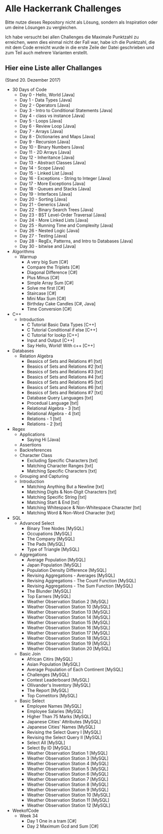 # Alle Hackerrank Challenges
Bitte nutze dieses Repository nicht als Lösung, sondern als Inspiration oder um deine Lösungen zu vergleichen.

Ich habe versucht bei allen Challenges die Maximale Punktzahl zu erreichen, wenn dies einmal nicht der Fall war, habe ich die Punktzahl, die mit dem Code erreicht wurde in die erste Zeile der Datei geschrieben und zum Teil auch mehrere Varianten erstellt.

## Hier eine Liste aller Challanges
(Stand 20. Dezember 2017)
* 30 Days of Code 
    * Day 0 - Hello, World [Java]
    * Day 1 - Data Types [Java]
    * Day 2 - Operators [Java]
    * Day 3 - Intro to Conditional Statements [Java]
    * Day 4 - class vs instance [Java]
    * Day 5 - Loops [Java]
    * Day 6 - Review Loop [Java]
    * Day 7 - Arrays [Java]
    * Day 8 - Dictionaries and Maps [Java]
    * Day 9 - Recursion [Java]
    * Day 10 - Binary Numbers [Java]
    * Day 11 - 2D Arrays [Java]
    * Day 12 - Inheritance [Java]
    * Day 13 - Abstract Classes [Java]
    * Day 14 - Scope [Java]
    * Day 15 - Linked List [Java]
    * Day 16 - Exceptions - String to Integer [Java]
    * Day 17 - More Exceptions [Java]
    * Day 18 - Queues and Stacks [Java]
    * Day 19 - Interfaces [Java]
    * Day 20 - Sorting [Java]
    * Day 21 - Generics [Java]
    * Day 22 - Binary Search Trees [Java]
    * Day 23 - BST Level-Order Traversal [Java]
    * Day 24 - More Linked Lists [Java]
    * Day 25 - Running Time and Complexity [Java]
    * Day 26 - Nested Logic [Java]
    * Day 27 - Testing [Java]
    * Day 28 - RegEx, Patterns, and Intro to Databases [Java]
    * Day 30 - bitwise and [Java]
* Algorithms
    * Warmup
        * A very big Sum [C#]
        * Compare the Triplets [C#]
        * Diagonal Difference [C#]
        * Plus Minus [C#]
        * Simple Array Sum [C#]
        * Solve me first [C#]
        * Staircase [C#]
        * Mini Max Sum [C#]
        * Birthday Cake Candles [C#, Java]
        * Time Conversion [C#]
* C++
    * Introduction
        * C Tutorial Basic Data Types [C++]
        * C Tutorial Conditional if else [C++]
        * C Tutorial for lookp [C++]
        * Input and Output [C++]
        * Say Hello, World! With c++ [C++]
* Databases
    * Relation Algebra
        * Beasics of Sets and Relations #1 [txt]
        * Beasics of Sets and Relations #2 [txt]
        * Beasics of Sets and Relations #3 [txt]
        * Beasics of Sets and Relations #4 [txt]
        * Beasics of Sets and Relations #5 [txt]
        * Beasics of Sets and Relations #6 [txt]
        * Beasics of Sets and Relations #7 [txt]
        * Database Query Languages [txt]
        * Procedual Language [txt]
        * Relational Algebra - 3 [txt]
        * Relational Algebra - 4 [txt]
        * Relations - 1 [txt]
        * Relations - 2 [txt]
* Regex
    * Applications
        * Saying Hi [Java]
    * Assertions
    * Backreferences
    * Character Class
        * Excluding Specific Characters [txt]
        * Matching Character Ranges [txt]
        * Matching Specific Characters [txt]
    * Grouping and Capturing
    * Introduction
        * Matching Anything But a Newline [txt]
        * Matching Digits & Non-Digit Characters [txt]
        * Matching Specific String [txt]
        * Matching Start & End [txt]
        * Matching Whitespace & Non-Whitespace Character [txt]
        * Matching Word & Non-Word Character [txt]
* SQL
    * Advanced Select
        * Binary Tree Nodes [MySQL]
        * Occupations [MySQL]
        * The Company [MySQL]
        * The Pads [MySQL]
        * Type of Triangle [MySQL]
    * Aggregations
        * Average Population [MySQL]
        * Japan Population [MySQL]
        * Population Density Difference [MySQL]
        * Revising Aggregations - Averages [MySQL]
        * Revising Aggregations - The Count Function [MySQL]
        * Revising Aggregations - The Sum Function [MySQL]
        * The Blunder [MySQL]
        * Top Earners [MySQL]
        * Weather Observation Station 2 [MySQL]
        * Weather Observation Station 10 [MySQL]
        * Weather Observation Station 13 [MySQL]
        * Weather Observation Station 14 [MySQL]
        * Weather Observation Station 15 [MySQL]
        * Weather Observation Station 16 [MySQL]
        * Weather Observation Station 17 [MySQL]
        * Weather Observation Station 18 [MySQL]
        * Weather Observation Station 19 [MySQL]
        * Weather Observation Station 20 [MySQL]
    * Basic Join
        * African Citirs [MySQL]
        * Asian Population [MySQL]
        * Average Population of Each Continent [MySQL]
        * Challenges [MySQL]
        * Contest Leaderboard [MySQL]
        * Ollivander's Inventory [MySQL]
        * The Report [MySQL]
        * Top Cometitors [MySQL]
    * Basic Select
        * Employee Names [MySQL]
        * Employee Salaries [MySQL]
        * Higher Than 75 Marks [MySQL]
        * Japanese Cities' Attributes [MySQL]
        * Japanese Cities' Names [MySQL]
        * Revising the Select Query I [MySQL]
        * Revising the Select Query II [MySQL]
        * Select All [MySQL]
        * Select By ID [MySQL]
        * Weather Observation Station 1 [MySQL]
        * Weather Observation Station 3 [MySQL]
        * Weather Observation Station 4 [MySQL]
        * Weather Observation Station 5 [MySQL]
        * Weather Observation Station 6 [MySQL]
        * Weather Observation Station 7 [MySQL]
        * Weather Observation Station 8 [MySQL]
        * Weather Observation Station 9 [MySQL]
        * Weather Observation Station 10 [MySQL]
        * Weather Observation Station 11 [MySQL]
        * Weather Observation Station 12 [MySQL]
* WeekofCode
    * Week 34
        * Day 1 One in a tram [C#]
        * Day 2 Maximum Gcd and Sum [C#]
